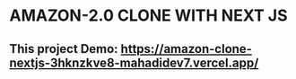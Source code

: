 
# AMAZON-2.0 CLONE WITH NEXT JS
## This project Demo:  https://amazon-clone-nextjs-3hknzkve8-mahadidev7.vercel.app/
